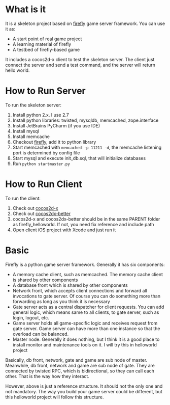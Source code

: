 What is it
==================
It is a skeleton project based on [firefly][1] game server framework. You can use it as:
* A start point of real game project
* A learning material of firefly
* A testbed of firefly-based game

It includes a cocos2d-x client to test the skeleton server. The client just connect the server and send a test command, and the server will return hello world.

How to Run Server
==================
To run the skeleton server:

1. Install python 2.x. I use 2.7
2. Install python libraries: twisted, mysqldb, memcached, zope.interface 
3. Install JetBrains PyCharm (if you use IDE)
4. Install mysql
5. Install memcache
6. Checkout [firefly][1], add it to python library
7. Start memcached with ```memcached -p 11211 -d```, the memcache listening port is determined by config file
8. Start mysql and execute init_db.sql, that will initialize databases
9. Run ```python startmaster.py```

How to Run Client
===================
To run the client:

1. Check out [cocos2d-x][2]
2. Check out [cocos2dx-better][3]
3. cocos2d-x and cocos2dx-better should be in the same PARENT folder as firefly_helloworld. If not, you need fix reference and include path
4. Open client iOS project with Xcode and just run it

Basic
====================
Firefly is a python game server framework. Generally it has six components:

* A memory cache client, such as memcached. The memory cache client is shared by other components
* A database front which is shared by other components
* Network front, which accepts client connections and forward all invocations to gate server. Of course you can do something more than forwarding as long as you think it is necessary
* Gate server acts as a central dispatcher for client requests. You can add general logic, which means same to all clients, to gate server, such as login, logout, etc.
* Game server holds all game-specific logic and receives request from gate server. Game server can have more than one instance so that the overload can be balanced. 
* Master node. Generally it does nothing, but I think it is a good place to install monitor and maintenance tools on it. I will try this in helloworld project

Basically, db front, network, gate and game are sub node of master. Meanwhile, db front, network and game are sub node of gate. They are connected by twisted RPC, which is bidirectional, so they can call each other. That is the way how they interact.

However, above is just a reference structure. It should not the only one and not mandatory. The way you build your game server could be different, but this helloworld project will follow this structure. 

[1]: https://github.com/9miao/firefly
[2]: https://github.com/cocos2d/cocos2d-x
[3]: https://github.com/stubma/cocos2dx-better
